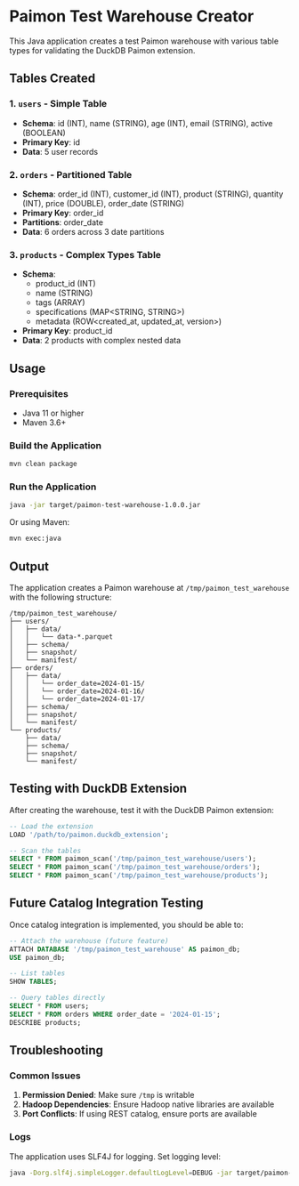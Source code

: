 # Paimon Test Warehouse Creator

This Java application creates a test Paimon warehouse with various table types for validating the DuckDB Paimon extension.

## Tables Created

### 1. `users` - Simple Table
- **Schema**: id (INT), name (STRING), age (INT), email (STRING), active (BOOLEAN)
- **Primary Key**: id
- **Data**: 5 user records

### 2. `orders` - Partitioned Table  
- **Schema**: order_id (INT), customer_id (INT), product (STRING), quantity (INT), price (DOUBLE), order_date (STRING)
- **Primary Key**: order_id
- **Partitions**: order_date
- **Data**: 6 orders across 3 date partitions

### 3. `products` - Complex Types Table
- **Schema**: 
  - product_id (INT)
  - name (STRING) 
  - tags (ARRAY<STRING>)
  - specifications (MAP<STRING, STRING>)
  - metadata (ROW<created_at, updated_at, version>)
- **Primary Key**: product_id
- **Data**: 2 products with complex nested data

## Usage

### Prerequisites
- Java 11 or higher
- Maven 3.6+

### Build the Application
```bash
mvn clean package
```

### Run the Application
```bash
java -jar target/paimon-test-warehouse-1.0.0.jar
```

Or using Maven:
```bash
mvn exec:java
```

## Output

The application creates a Paimon warehouse at `/tmp/paimon_test_warehouse` with the following structure:

```
/tmp/paimon_test_warehouse/
├── users/
│   ├── data/
│   │   └── data-*.parquet
│   ├── schema/
│   ├── snapshot/
│   └── manifest/
├── orders/
│   ├── data/
│   │   └── order_date=2024-01-15/
│   │   └── order_date=2024-01-16/
│   │   └── order_date=2024-01-17/
│   ├── schema/
│   ├── snapshot/
│   └── manifest/
└── products/
    ├── data/
    ├── schema/
    ├── snapshot/
    └── manifest/
```

## Testing with DuckDB Extension

After creating the warehouse, test it with the DuckDB Paimon extension:

```sql
-- Load the extension
LOAD '/path/to/paimon.duckdb_extension';

-- Scan the tables
SELECT * FROM paimon_scan('/tmp/paimon_test_warehouse/users');
SELECT * FROM paimon_scan('/tmp/paimon_test_warehouse/orders');
SELECT * FROM paimon_scan('/tmp/paimon_test_warehouse/products');
```

## Future Catalog Integration Testing

Once catalog integration is implemented, you should be able to:

```sql
-- Attach the warehouse (future feature)
ATTACH DATABASE '/tmp/paimon_test_warehouse' AS paimon_db;
USE paimon_db;

-- List tables
SHOW TABLES;

-- Query tables directly
SELECT * FROM users;
SELECT * FROM orders WHERE order_date = '2024-01-15';
DESCRIBE products;
```

## Troubleshooting

### Common Issues

1. **Permission Denied**: Make sure `/tmp` is writable
2. **Hadoop Dependencies**: Ensure Hadoop native libraries are available
3. **Port Conflicts**: If using REST catalog, ensure ports are available

### Logs

The application uses SLF4J for logging. Set logging level:

```bash
java -Dorg.slf4j.simpleLogger.defaultLogLevel=DEBUG -jar target/paimon-test-warehouse-1.0.0.jar
```
